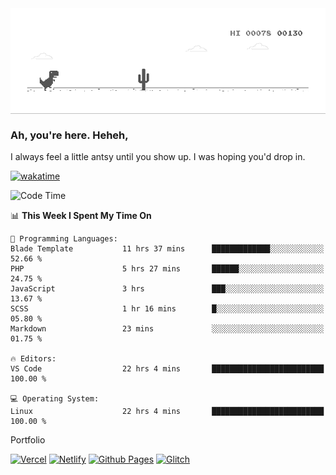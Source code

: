 
<div align="center">
    <img align="center" src="dino.gif">
</div>

### Ah, you're here. Heheh, 
I always feel a little antsy until you show up. I was hoping you'd drop in.

[![wakatime](https://wakatime.com/badge/user/8ad4afa2-1a56-40d1-a949-4663473915b6.svg)](https://wakatime.com/@mrepol742)

<!--START_SECTION:mrepol742-->
![Code Time](http://img.shields.io/badge/Code%20Time-2%2C784%20hrs%201%20min-blue)

📊 **This Week I Spent My Time On** 

```text
💬 Programming Languages: 
Blade Template           11 hrs 37 mins      █████████████░░░░░░░░░░░░   52.66 % 
PHP                      5 hrs 27 mins       ██████░░░░░░░░░░░░░░░░░░░   24.75 % 
JavaScript               3 hrs               ███░░░░░░░░░░░░░░░░░░░░░░   13.67 % 
SCSS                     1 hr 16 mins        █░░░░░░░░░░░░░░░░░░░░░░░░   05.80 % 
Markdown                 23 mins             ░░░░░░░░░░░░░░░░░░░░░░░░░   01.75 % 

🔥 Editors: 
VS Code                  22 hrs 4 mins       █████████████████████████   100.00 % 

💻 Operating System: 
Linux                    22 hrs 4 mins       █████████████████████████   100.00 % 
```


<!--END_SECTION:mrepol742-->

Portfolio

[![Vercel](https://img.shields.io/badge/vercel-%23000000.svg?style=for-the-badge&logo=vercel&logoColor=white)](https://mrepol742.vercel.app/)
[![Netlify](https://img.shields.io/badge/netlify-%23000000.svg?style=for-the-badge&logo=netlify&logoColor=#00C7B7)](https://mrepol742.netlify.app/)
[![Github Pages](https://img.shields.io/badge/github%20pages-121013?style=for-the-badge&logo=github&logoColor=white)](https://mrepol742.github.io/)
[![Glitch](https://img.shields.io/badge/glitch-%233333FF.svg?style=for-the-badge&logo=glitch&logoColor=white)](https://mrepol742.glitch.me/)
